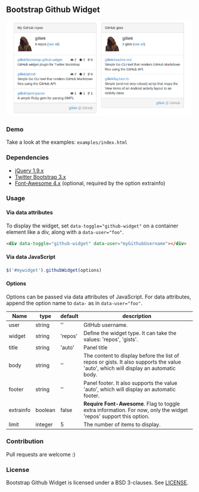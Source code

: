 ## Bootstrap Github Widget

![](screenshots/bootstrap-github-widget.png)

### Demo

Take a look at the examples: `examples/index.html`

### Dependencies

* [jQuery 1.9.x](http://jquery.com/)
* [Twitter Bootstrap 3.x](http://getbootstrap.com/)
* [Font-Awesome 4.x](http://fortawesome.github.io/Font-Awesome/) (optional, required by the option extrainfo)

### Usage

#### Via data attributes

To display the widget, set `data-toggle="github-widget"` on a container element like
a div, along with a `data-user="foo"`.

```html
<div data-toggle="github-widget" data-user="myGithubUsername"></div>
```

#### Via data JavaScript

```javascript
$('#mywidget').githubWidget(options)
```

#### Options

Options can be passed via data attributes of JavaScript. For data attributes, append
the option name to `data-` as in `data-user="foo"`.


| Name | type | default | description |
|------|------|---------|-------------|
| user | string | ''    | GitHub username. |
| widget | string | 'repos' | Define the widget type. It can take the values: 'repos', 'gists'. |
| title | string | 'auto' | Panel title |
| body | string | '' | The content to display before the list of repos or gists. It also supports the value 'auto', which will display an automatic body. |
| footer | string | '' | Panel footer. It also supports the value 'auto', which will display an automatic footer. |
| extrainfo | boolean | false | **Require Font-Awesome**. Flag to toggle extra information. For now, only the widget 'repos' support this option.|
| limit | integer | 5 | The number of items to display. |

### Contribution

Pull requests are welcome :)

### License

Bootstrap Github Widget is licensed under a BSD 3-clauses. See [LICENSE](https://github.com/gilliek/bootstrap-github-widget/blob/master/LICENSE).
